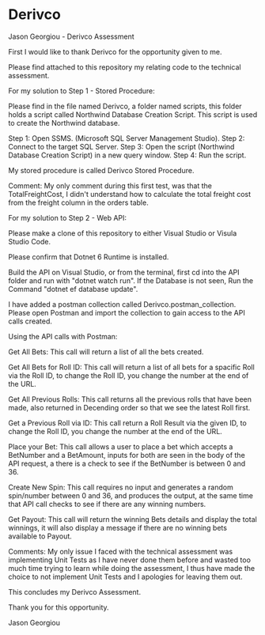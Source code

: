 # Derivco
Jason Georgiou - Derivco Assessment 

First I would like to thank Derivco for the opportunity given to me.

Please find attached to this repository my relating code to the technical assessment.

For my solution to Step 1 - Stored Procedure:

Please find in the file named Derivco, a folder named scripts, this folder holds a script called Northwind Database Creation Script.
This script is used to create the Northwind database.

Step 1:
  Open SSMS. (Microsoft SQL Server Management Studio).
Step 2:
  Connect to the target SQL Server.
Step 3:
  Open the script (Northwind Database Creation Script) in a new query window.
Step 4:
  Run the script.
  
My stored procedure is called Derivco Stored Procedure.

Comment:
  My only comment during this first test, was that the TotalFreightCost, I didn't understand how to calculate the total freight cost from the 
  freight column in the orders table.
  
  
For my solution to Step 2 - Web API:
  
Please make a clone of this repository to either Visual Studio or Visula Studio Code.

Please confirm that Dotnet 6 Runtime is installed.

Build the API on Visual Studio, or from the terminal, first cd into the API folder and run with "dotnet watch run". 
If the Database is not seen, Run the Command "dotnet ef database update".

I have added a postman collection called Derivco.postman_collection. 
Please open Postman and import the collection to gain access to the API calls created.

Using the API calls with Postman:

Get All Bets:
  This call will return a list of all the bets created.

Get All Bets for Roll ID:
  This call will return a list of all bets for a spacific Roll via the Roll ID, to change the Roll ID, you change the number at the end of the URL.

Get All Previous Rolls:
  This call returns all the previous rolls that have been made, also returned in Decending order so that we see the latest Roll first.

Get a Previous Roll via ID:
  This call return a Roll Result via the given ID, to change the Roll ID, you change the number at the end of the URL.

Place your Bet:
  This call allows a user to place a bet which accepts a BetNumber and a BetAmount, inputs for both are seen in the body of the API request, a there is a check 
  to see if the BetNumber is between 0 and 36.

Create New Spin:
  This call requires no input and generates a random spin/number between 0 and 36, and produces the output, at the same time that API call checks to see if there 
  are any winning numbers.

Get Payout:
  This call will return the winning Bets details and display the total winnings, it will also display a message if there are no winning bets available to Payout.

Comments:
  My only issue I faced with the technical assessment was implementing Unit Tests as I have never done them before and wasted too much time trying to learn while 
  doing the assessment, I thus have made the choice to not implement Unit Tests and I apologies for leaving them out.

This concludes my Derivco Assessment.

Thank you for this opportunity.

Jason Georgiou
